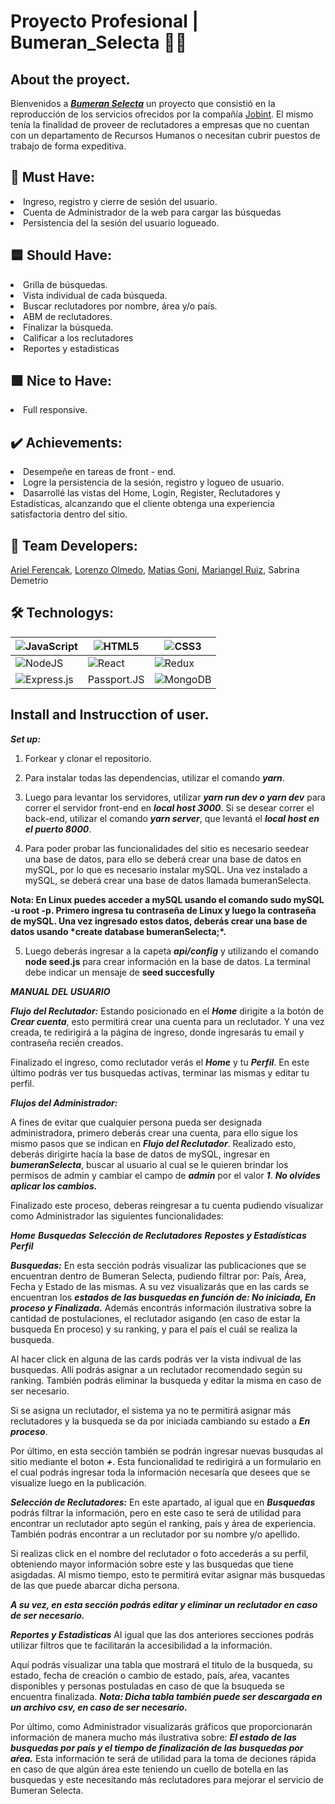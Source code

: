 # Proyecto Profesional | Bumeran_Selecta :woman_teacher:

## About the proyect.

Bienvenidos a [**_Bumeran Selecta_**](https://www.bumeran.com.ar/selecta/) un proyecto que consistió en la reproducción de los servicios ofrecidos por la compañía [Jobint](https://www.linkedin.com/company/jobint/). El mismo tenía la finalidad de proveer de reclutadores a empresas que no cuentan con un departamento de Recursos Humanos o necesitan cubrir puestos de trabajo de forma expeditiva.


## :name_badge: Must Have:
<li>Ingreso, registro y cierre de sesión del usuario.</li>
<li>Cuenta de Administrador de la web para cargar las búsquedas</li>
<li>Persistencia del la sesión del usuario logueado.</li>

## :blue_square: Should Have:
<li>Grilla de búsquedas.</li>
<li>Vista individual de cada búsqueda.</li>
<li>Buscar reclutadores por nombre, área y/o país.</li>
<li>ABM de reclutadores.</li>
<li>Finalizar la búsqueda.</li>
<li>Calificar a los reclutadores</li>
<li>Reportes y estadisticas</li>

## :green_square: Nice to Have:
<li>Full responsive.</li>

## :heavy_check_mark: Achievements:
<li>Desempeñe en tareas de front - end. </li>
<li>Logre la persistencia de la sesión, registro y logueo de usuario.</li>
<li>Dasarrollé las vistas del Home, Login, Register, Reclutadores y Estadisticas, alcanzando que el cliente obtenga una experiencia satisfactoria dentro del sitio.</li>

## :dolls: Team Developers:

[Ariel Ferencak](https://www.linkedin.com/in/arielferencak/),
[Lorenzo Olmedo](https://www.linkedin.com/in/lorenzo-olmedo/),
[Matias Goni](https://www.linkedin.com/in/matiashgoni/),
[Mariangel Ruiz](https://www.linkedin.com/in/mariangel-ruiz/),
Sabrina Demetrio

## :hammer_and_wrench: Technologys:

|![JavaScript](https://img.shields.io/badge/javascript-%23323330.svg?style=for-the-badge&logo=javascript&logoColor=%23F7DF1E)|![HTML5](https://img.shields.io/badge/html5-%23E34F26.svg?style=for-the-badge&logo=html5&logoColor=white)|![CSS3](https://img.shields.io/badge/css3-%231572B6.svg?style=for-the-badge&logo=css3&logoColor=white)|
|-------- |--------|--------|
|![NodeJS](https://img.shields.io/badge/node.js-6DA55F?style=for-the-badge&logo=node.js&logoColor=white)|![React](https://img.shields.io/badge/react-%2320232a.svg?style=for-the-badge&logo=react&logoColor=%2361DAFB)|![Redux](https://img.shields.io/badge/redux-%23593d88.svg?style=for-the-badge&logo=redux&logoColor=white)|
|![Express.js](https://img.shields.io/badge/express.js-%23404d59.svg?style=for-the-badge&logo=express&logoColor=%2361DAFB)|Passport.JS|![MongoDB](https://img.shields.io/badge/MongoDB-%234ea94b.svg?style=for-the-badge&logo=mongodb&logoColor=white)|




## Install and Instrucction of user. 

**_**Set up:**_**

1. Forkear y clonar el repositorio.

2. Para instalar todas las dependencias, utilizar el comando **_yarn_**.

3. Luego para levantar los servidores, utilizar **_**yarn run dev o yarn dev**_** para correr el servidor front-end en **_local host 3000_**. Si se desear correr el back-end, utilizar el comando **_**yarn server**_**, que levantá el **_local host en el puerto 8000_**.

4. Para poder probar las funcionalidades del sitio es necesario seedear una base de datos, para ello se deberá crear una base de datos en mySQL, por lo que es necesario instalar mySQL.
   Una vez instalado a mySQL, se deberá crear una base de datos llamada bumeranSelecta.

**Nota: En Linux puedes acceder a mySQL usando el comando sudo mySQL -u root -p. Primero ingresa tu contraseña de Linux y luego la contraseña de mySQL. Una vez ingresado estos datos, deberás crear una base de datos usando \*****create database bumeranSelecta;****\*.**

5. Luego deberás ingresar a la capeta **_api/config_** y utilizando el comando **node seed.js** para crear información en la base de datos. La terminal debe indicar un mensaje de ****seed succesfully****

**_MANUAL DEL USUARIO_**

**_**Flujo del Reclutador:**_**
Estando posicionado en el **_Home_** dirigite a la botón de **_**Crear cuenta**_**, esto permitirá crear una cuenta para un reclutador. Y una vez creada, te redirigirá a la página de ingreso, donde ingresarás tu email y contraseña recién creados.

Finalizado el ingreso, como reclutador verás el **_**Home**_** y tu **_**Perfil**_**. En este último podrás ver tus busquedas activas, terminar las mismas y editar tu perfil.

**_**Flujos del Administrador:**_**

A fines de evitar que cualquier persona pueda ser designada administradora, primero deberás crear una cuenta, para ello sigue los mismo pasos que se indican en **_**Flujo del Reclutador**_**.
Realizado esto, deberás dirigirte hacía la base de datos de mySQL, ingresar en **_**bumeranSelecta**_**, buscar al usuario al cual se le quieren brindar los permisos de admin y cambiar el campo de **_admin_** por el valor **_1_**.
**_No olvides aplicar los cambios._**

Finalizado este proceso, deberas reingresar a tu cuenta pudiendo visualizar como Administrador las siguientes funcionalidades:

**_Home_**
**_Busquedas_**
**_Selección de Reclutadores_**
**_Repostes y Estadísticas_**
**_Perfil_**

**_Busquedas:_**
En esta sección podrás visualizar las publicaciones que se encuentran dentro de Bumeran Selecta, pudiendo filtrar por: País, Área, Fecha y Estado de las mismas. A su vez visualizarás que en las cards se encuentran los **_**estados de las busquedas en función de: No iniciada, En proceso y Finalizada.**_**
Además encontrás información ilustrativa sobre la cantidad de postulaciones, el reclutador asigando (en caso de estar la busqueda En proceso) y su ranking, y para el país el cuál se realiza la busqueda.

Al hacer click en alguna de las cards podrás ver la vista indivual de las busquedas. Allí podrás asignar a un reclutador recomendado según su ranking. También podrás eliminar la busqueda y editar la misma en caso de ser necesario.

Si se asigna un reclutador, el sistema ya no te permitirá asignar más reclutadores y la busqueda se da por iniciada cambiando su estado a **_En proceso_**.

Por último, en esta sección también se podrán ingresar nuevas busqudas al sitio mediante el boton **_+_**. Esta funcionalidad te redirigirá a un formulario en el cual podrás ingresar toda la información necesaría que desees que se visualize luego en la publicación.

**_Selección de Reclutadores:_**
En este apartado, al igual que en **_Busquedas_** podrás filtrar la información, pero en este caso te será de utilidad para encontrar un reclutador apto según el ranking, país y área de experiencia. También podrás encontrar a un reclutador por su nombre y/o apellido.

Si realizas click en el nombre del reclutador o foto accederás a su perfil, obteniendo mayor información sobre este y las busquedas que tiene asigdadas. Al mismo tiempo, esto te permitirá evitar asignar más busquedas de las que puede abarcar dicha persona.

**_A su vez, en esta sección podrás editar y eliminar un reclutador en caso de ser necesario._**

**_Reportes y Estadisticas_**
Al igual que las dos anteriores secciones podrás utilizar filtros que te facilitarán la accesibilidad a la información.

Aquí podrás visualizar una tabla que mostrará el titulo de la busqueda, su estado, fecha de creación o cambio de estado, país, aŕea, vacantes disponibles y personas postuladas en caso de que la bsuqueda se encuentra finalizada.
**_Nota: Dicha tabla también puede ser descargada en un archivo csv, en caso de ser necesario._**

Por último, como Administrador visualizarás gráficos que proporcionarán información de manera mucho más ilustrativa sobre: **_El estado de las busquedas por país y el tiempo de finalización de las busquedas por aŕea._** Esta información te será de utilidad para la toma de deciones rápida en caso de que algún área este teniendo un cuello de botella en las busquedas y este necesitando más reclutadores para mejorar el servicio de Bumeran Selecta.
